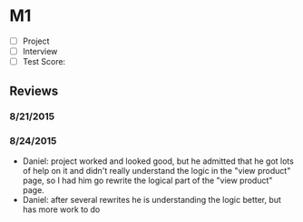 # M1

- [ ] Project
- [ ] Interview
- [ ] Test Score:

## Reviews

### 8/21/2015

### 8/24/2015
- Daniel: project worked and looked good, but he admitted that he got lots of help on it and didn't really understand the logic in the "view product" page, so I had him go rewrite the logical part of the "view product" page. 
- Daniel: after several rewrites he is understanding the logic better, but has more work to do

